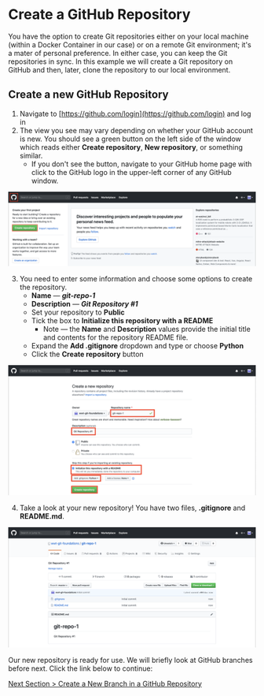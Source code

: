 # Create a GitHub Repository

You have the option to create Git repositories either on your local machine (within a Docker Container in our case) or on a remote Git environment; it's a mater of personal preference. In either case, you can keep the Git repositories in sync. In this example we will create a Git repository on GitHub and then, later, clone the repository to our local environment.

## **Create a new GitHub Repository**

1. Navigate to [https://github.com/login](https://github.com/login) and log in
2. The view you see may vary depending on whether your GitHub account is new. You should see a green button on the left side of the window which reads either **Create repository**, **New repository**, or something similar.
   - If you don't see the button, navigate to your GitHub home page with click to the GitHub logo in the upper-left corner of any GitHub window.

![github-new-repo](../images/github-new-repo.png)

3. You need to enter some information and choose some options to create the repository.
   - **Name** — **_git-repo-1_**
   - **Description** — **_Git Repository \#1_**
   - Set your repository to **Public**
   - Tick the box to **Initialize this repository with a README**
     - Note — the **Name** and **Description** values provide the initial title and contents for the repository README file.
   - Expand the **Add .gitignore** dropdown and type or choose **Python**
   - Click the **Create repository** button

![github-new-repo-details](../images/github-new-repo-details.png)

4. Take a look at your new repository! You have two files, **.gitignore** and **README.md**.

![github-new-repo-complete](../images/github-new-repo-complete.png)

Our new repository is ready for use. We will briefly look at GitHub branches before next. Click the link below to continue:

[Next Section > Create a New Branch in a GitHub Repository](section_4.md "Create a New Branch in a GitHub Repository")
